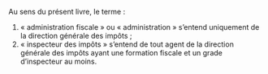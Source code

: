Au sens du présent livre, le terme :
1) « administration fiscale » ou « administration » s’entend uniquement de la direction
générale des impôts ;
2) « inspecteur des impôts » s’entend de tout agent de la direction générale des
impôts ayant une formation fiscale et un grade d’inspecteur au moins.